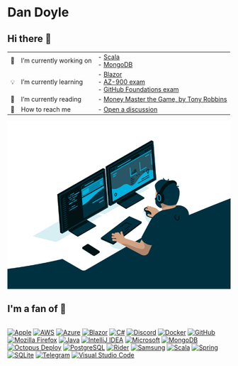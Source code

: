 # Dan Doyle

## Hi there 👋

<table>
  <tbody>
    <tr>
      <td>💼</td>
      <td>I’m currently working on</td>
      <td>
        - <a href="https://www.scala-lang.org/">Scala</a></br>
        - <a href="https://www.mongodb.com/">MongoDB</a></br>
      </td>
    </tr>
    <tr>
      <td>💡</td>
      <td>I’m currently learning</td>
      <td>
        - <a href="https://blazor.net/">Blazor</a></br>
        - <a href="https://learn.microsoft.com/en-us/credentials/certifications/azure-fundamentals/">AZ-900 exam</a></br>
        - <a href="https://learn.microsoft.com/en-us/collections/o1njfe825p602p">GitHub Foundations exam</a>
      </td>
    </tr>
    <tr>
      <td>📖</td>
      <td>I’m currently reading</td>
      <td>
        - <a href="https://www.simonandschuster.co.uk/books/Money-Master-the-Game/Tony-Robbins/9781471148620">Money Master the Game, by Tony Robbins</a></br>
      </td>
    </tr>
    <tr>
      <td>📣</td>
      <td>How to reach me</td>
      <td>
        - <a href="https://github.com/TheDanielDoyle/TheDanielDoyle/discussions/new/choose">Open a discussion</a>
      </td>
    </tr>
  </tbody>
</table>

<p align="center">
<img src="https://github.com/TheDanielDoyle/TheDanielDoyle/blob/main/images/developer.gif" alt="Dan Doyle">
</p>

## I'm a fan of 💪

<p style="display: inline-block;">
  <a href="https://apple.com/"><img alt="Apple" src="https://img.shields.io/badge/Apple-%23000000.svg?style=for-the-badge&logo=apple&logoColor=white" /></a>
  <a href="https://aws.amazon.com/"><img alt="AWS" src="https://img.shields.io/badge/AWS-%23FF9900.svg?style=for-the-badge&logo=amazon-aws&logoColor=white" /></a>
  <a href="https://azure.microsoft.com/"><img alt="Azure" src="https://img.shields.io/badge/azure-%230072C6.svg?style=for-the-badge&logo=microsoftazure&logoColor=white" /></a>
  <a href="https://blazor.net/"><img alt="Blazor" src="https://img.shields.io/badge/blazor-%235C2D91.svg?style=for-the-badge&logo=blazor&logoColor=white" /></a>
  <a href="https://learn.microsoft.com/en-us/dotnet/csharp/"><img alt="C#" src="https://img.shields.io/badge/c%23-%23239120.svg?style=for-the-badge&logo=c-sharp&logoColor=white" /></a>
  <a href="https://discord.com/"><img alt="Discord" src="https://img.shields.io/badge/Discord-%235865F2.svg?style=for-the-badge&logo=discord&logoColor=white" /></a>
  <a href="https://www.docker.com/"><img alt="Docker" src="https://img.shields.io/badge/docker-%230db7ed.svg?style=for-the-badge&logo=docker&logoColor=white" /></a>
  <a href="https://www.github.com/"><img alt="GitHub" src="https://img.shields.io/badge/GitHub-100000?style=for-the-badge&logo=github&logoColor=white" /></a>
  <a href="https://www.mozilla.org/en-GB/firefox/"><img alt="Mozilla Firefox" src="https://img.shields.io/badge/Firefox-FF7139?style=for-the-badge&logo=Firefox-Browser&logoColor=white" /></a>
  <a href="https://www.java.com/"><img alt="Java" src="https://img.shields.io/badge/java-%23ED8B00.svg?style=for-the-badge&logo=OpenJDK&logoColor=white" /></a>
  <a href="https://www.jetbrains.com/idea/"><img alt="IntelliJ IDEA" src="https://img.shields.io/badge/IntelliJIDEA-000000.svg?style=for-the-badge&logo=intellij-idea&logoColor=white" /></a>
  <a href="https://microsoft.com"><img alt="Microsoft" src="https://img.shields.io/badge/Microsoft-0078D4?style=for-the-badge&logo=microsoft&logoColor=white" /></a>
  <a href="https://www.mongodb.com/"><img alt="MongoDB" src="https://img.shields.io/badge/MongoDB-4EA94B?style=for-the-badge&logo=mongodb&logoColor=white" /></a>
  <a href="https://octopus.com/"><img alt="Octopus Deploy" src="https://img.shields.io/badge/octopus%20deploy-0D80D8?style=for-the-badge&logo=octopusdeploy&logoColor=white" /></a>
  <a href="https://www.postgresql.org/"><img alt="PostgreSQL" src="https://img.shields.io/badge/PostgreSQL-316192?style=for-the-badge&logo=postgresql&logoColor=white" /></a>
  <a href="https://www.jetbrains.com/rider/"><img alt="Rider" src="https://img.shields.io/badge/Rider-000000.svg?style=for-the-badge&logo=Rider&logoColor=white&color=black&labelColor=crimson" /></a>
  <a href="https://www.samsung.com/"><img alt="Samsung" src="https://img.shields.io/badge/Samsung-%231428A0.svg?style=for-the-badge&logo=samsung&logoColor=white" /></a>
  <a href="https://www.scala-lang.org/"><img alt="Scala" src="https://img.shields.io/badge/Scala-DC322F?style=for-the-badge&logo=scala&logoColor=white" /></a>
  <a href="https://spring.io/"><img alt="Spring" src="https://img.shields.io/badge/spring-%236DB33F.svg?style=for-the-badge&logo=spring&logoColor=white" /></a>
  <a href="https://sqlite.org/"><img alt="SQLite" src="https://img.shields.io/badge/SQLite-07405E?style=for-the-badge&logo=sqlite&logoColor=white" /></a>
  <a href="https://telegram.org/"><img alt="Telegram" src="https://img.shields.io/badge/Telegram-2CA5E0?style=for-the-badge&logo=telegram&logoColor=white" /></a>
  <a href="https://code.visualstudio.com/"><img alt="Visual Studio Code" src="https://img.shields.io/badge/Visual%20Studio%20Code-0078d7.svg?style=for-the-badge&logo=visual-studio-code&logoColor=white" /></a>
</div>
